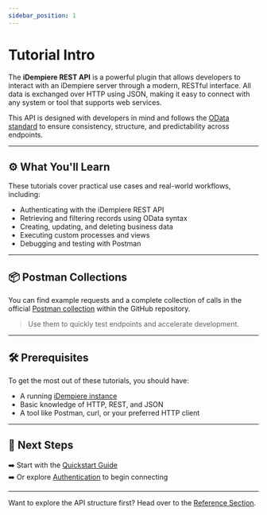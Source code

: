 ```yaml
---
sidebar_position: 1
---
```


# Tutorial Intro

The **iDempiere REST API** is a powerful plugin that allows developers to interact with an iDempiere server through a modern, RESTful interface. All data is exchanged over HTTP using JSON, making it easy to connect with any system or tool that supports web services.

This API is designed with developers in mind and follows the [OData standard](https://www.odata.org/) to ensure consistency, structure, and predictability across endpoints.

---

## ⚙️ What You'll Learn

These tutorials cover practical use cases and real-world workflows, including:

- Authenticating with the iDempiere REST API
- Retrieving and filtering records using OData syntax
- Creating, updating, and deleting business data
- Executing custom processes and views
- Debugging and testing with Postman

---

## 📦 Postman Collections

You can find example requests and a complete collection of calls in the official [Postman collection](https://github.com/bxservice/idempiere-rest/tree/master/com.trekglobal.idempiere.rest.api/postman) within the GitHub repository.

> Use them to quickly test endpoints and accelerate development.

---

## 🛠️ Prerequisites

To get the most out of these tutorials, you should have:

- A running [iDempiere instance](https://github.com/idempiere/idempiere)
- Basic knowledge of HTTP, REST, and JSON
- A tool like Postman, curl, or your preferred HTTP client

---

## 🧭 Next Steps

➡️ Start with the [Quickstart Guide](./quickstart)  
➡️ Or explore [Authentication](./authentication) to begin connecting

---

Want to explore the API structure first? Head over to the [Reference Section](../reference/overview).

